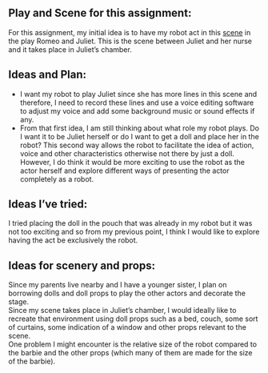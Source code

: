 ## Play and Scene for this assignment: 
For this assignment, my initial idea is to have my robot act in this [scene](http://www.shakespeare-online.com/plays/romeo_4_3.html) in the play Romeo and Juliet. This is the scene between Juliet and her nurse and it takes place in Juliet’s chamber. 

## Ideas and Plan: 
<ul>
  <li>I want my robot to play Juliet since she has more lines in this scene and therefore, I need to record these lines and use a voice editing software to adjust my voice and add some background music or sound effects if any. </li>
 
<li> From that first idea, I am still thinking about what role my robot plays. Do I want it to be Juliet herself or do I want to get a doll and place her in the robot? This second way allows the robot to facilitate the idea of action, voice and other characteristics otherwise not there by just a doll. However, I do think it would be more exciting to use the robot as the actor herself and explore different ways of presenting the actor completely as a robot. </li>
</ul>

## Ideas I’ve tried: 
I tried placing the doll in the pouch that was already in my robot but it was not too exciting and so from my previous point, I think I would like to explore having the act be exclusively the robot.

## Ideas for scenery and props: 

Since my parents live nearby and I have a younger sister, I plan on borrowing dolls and doll props to play the other actors and decorate the stage. </br> 
Since my scene takes place in Juliet’s chamber, I would ideally like to recreate that environment using doll props such as a bed, couch, some sort of curtains, some indication of a window and other props relevant to the scene. </br>
One problem I might encounter is the relative size of the robot compared to the barbie and the other props (which many of them are made for the size of the barbie).


